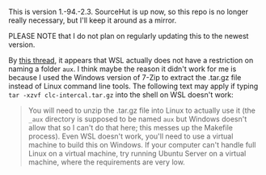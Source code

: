 This is version 1.-94.-2.3. SourceHut is up now, so this repo is no longer really necessary, but I'll keep it around as a mirror. 

PLEASE NOTE that I do not plan on regularly updating this to the newest version.

By [this thread](https://stackoverflow.com/questions/57478817/creating-files-with-reserved-names), it appears that WSL actually does not have a restriction on naming a folder `aux`. I think maybe the reason it didn't work for me is because I used the Windows version of 7-Zip to extract the .tar.gz file instead of Linux command line tools. The following text may apply if typing `tar -xzvf clc-intercal.tar.gz` into the shell on WSL doesn't work:

> You will need to unzip the .tar.gz file into Linux to actually use it (the `_aux` directory is supposed to be named `aux` but Windows doesn't allow that so I can't do that here; this messes up the Makefile process). Even WSL doesn't work, you'll need to use a virtual machine to build this on Windows. If your computer can't handle full Linux on a virtual machine, try running Ubuntu Server on a virtual machine, where the requirements are very low.
